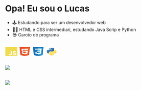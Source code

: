 # Opa! Eu sou o Lucas
- 🕹 Estudando para ser um desenvolvedor web
- 👩‍💻 HTML e CSS intermediari, estudando Java Scrip e Python
- 😎 Garoto de programa

<div style="display: inline_block"><br>
  <img align="center" alt="Rafa-Js" height="30" width="40" src="https://raw.githubusercontent.com/devicons/devicon/master/icons/javascript/javascript-plain.svg">
  <img align="center" alt="Rafa-HTML" height="30" width="40" src="https://raw.githubusercontent.com/devicons/devicon/master/icons/html5/html5-original.svg">
  <img align="center" alt="Rafa-CSS" height="30" width="40" src="https://raw.githubusercontent.com/devicons/devicon/master/icons/css3/css3-original.svg">
  <img align="center" alt="Rafa-Python" height="30" width="40" src="https://raw.githubusercontent.com/devicons/devicon/master/icons/python/python-original.svg">
</div>

##

<div>
    <a href="https://beacons.ai/lucas">
    <img heigt="180em" src="https://github-readme-stats.vercel.app/api?username=lucas&show_icons=tue&theme=dark&inclube_all_commits=true&count_private=true"/>
</div>

##

<div>
  <a href = "mailto:lucas.felipe.lfmf@gmail.com"><img src="https://img.shields.io/badge/-Gmail-%23333?style=for-the-badge&logo=gmail&logoColor=white" target="_blank"></a>
</div>
